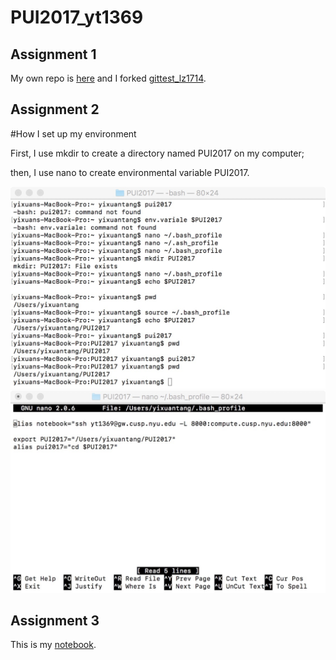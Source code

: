 # PUI2017_yt1369
## Assignment 1
My own repo is [here](https://github.com/yixuantang/yixuantang/blob/master/myfirstfile.txt) and I forked [gittest_lz1714](https://github.com/lingyielia/gittest_lz1714.git).

## Assignment 2
#How I set up my environment


First,  I use mkdir to create a directory named PUI2017 on my computer;

then, I use nano to create environmental variable PUI2017.

![Alt text](Screenshot1.jpeg)
![Alt text](Screenshot2.jpeg)

## Assignment 3
This is my [notebook](https://github.com/yixuantang/PUI2017_yt1369/blob/master/HW1_yt1369/HW1_reproducible_distributions.ipynb).
